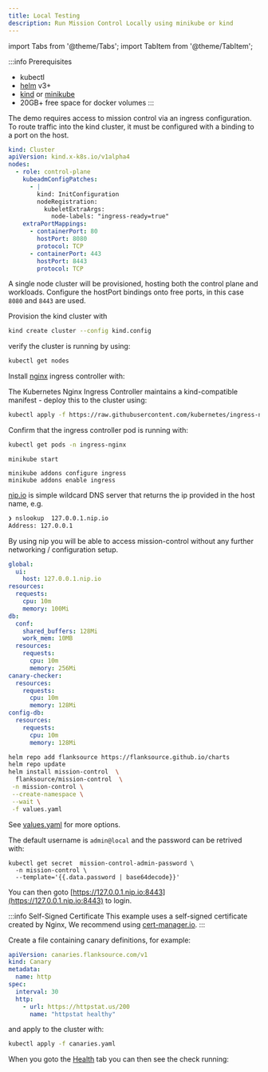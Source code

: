 ```yaml
---
title: Local Testing
description: Run Mission Control Locally using minikube or kind
---
```



import Tabs from '@theme/Tabs';
import TabItem from '@theme/TabItem';


:::info Prerequisites
- kubectl
- [helm](https://helm.sh/docs/intro/install/) v3+
- [kind](https://kind.sigs.k8s.io/docs/user/quick-start/) or [minikube](https://minikube.sigs.k8s.io/docs/start/)
- 20GB+ free space for docker volumes
:::

<Tabs>

<TabItem label="Kind" value="Kind">

<Step step={1} name="Create kind cluster">

The demo requires access to mission control via an ingress configuration. To route traffic into the kind cluster, it must be configured with a binding to a port on the host.

```yaml title="kind.config"
kind: Cluster
apiVersion: kind.x-k8s.io/v1alpha4
nodes:
  - role: control-plane
    kubeadmConfigPatches:
      - |
        kind: InitConfiguration
        nodeRegistration:
          kubeletExtraArgs:
            node-labels: "ingress-ready=true"
    extraPortMappings:
      - containerPort: 80
        hostPort: 8080
        protocol: TCP
      - containerPort: 443
        hostPort: 8443
        protocol: TCP
```

A single node cluster will be provisioned, hosting both the control plane and workloads.  Configure the hostPort bindings onto free ports, in this case `8080` and `8443` are used.

Provision the kind cluster with

```bash
kind create cluster --config kind.config
```

verify the cluster is running by using:

```bash
kubectl get nodes
```

</Step>

<Step step={2} name="Provision Ingress controller">

Install [nginx](https://github.com/kubernetes/ingress-nginx) ingress controller with:

The Kubernetes Nginx Ingress Controller maintains a kind-compatible manifest - deploy this to the cluster using:

```bash
kubectl apply -f https://raw.githubusercontent.com/kubernetes/ingress-nginx/master/deploy/static/provider/kind/deploy.yaml
```

Confirm that the ingress controller pod is running with:

```bash
kubectl get pods -n ingress-nginx
```

</Step>

</TabItem>

<TabItem label="Minikube" value="minikube">
<Step step={1} name="Create minikube cluster">


```
minikube start
```

</Step>

<Step step={2} name="Provision Ingress controller">

```
minikube addons configure ingress
minikube addons enable ingress
```

</Step>
</TabItem>


</Tabs>

<Step step={3} name="Install Mission Control">

[nip.io](http://nip.io) is simple wildcard DNS server that returns the ip provided in the host name, e.g.

```bash
❯ nslookup  127.0.0.1.nip.io
Address: 127.0.0.1
```

By using nip you will be able to access mission-control without any further networking / configuration setup.

```yaml title="values.yaml"
global:
  ui:
    host: 127.0.0.1.nip.io
resources:
  requests:
    cpu: 10m
    memory: 100Mi
db:
  conf:
    shared_buffers: 128Mi
    work_mem: 10MB
  resources:
    requests:
      cpu: 10m
      memory: 256Mi
canary-checker:
  resources:
    requests:
      cpu: 10m
      memory: 128Mi
config-db:
  resources:
    requests:
      cpu: 10m
      memory: 128Mi
```

```bash
helm repo add flanksource https://flanksource.github.io/charts
helm repo update
helm install mission-control  \
  flanksource/mission-control  \
 -n mission-control \
 --create-namespace \
 --wait \
 -f values.yaml
```

See [values.yaml](/installation/helm#self-hosted) for more options.


</Step>

<Step step={4} name="Login">

The default username is `admin@local` and the password can be retrived with:

```
kubectl get secret  mission-control-admin-password \
  -n mission-control \
  --template='{{.data.password | base64decode}}'
```

You can then goto [https://127.0.0.1.nip.io:8443](https://127.0.0.1.nip.io:8443) to login.

:::info Self-Signed Certificate
This example uses a self-signed certificate created by Nginx, We recommend using [cert-manager.io](https://cert-manager.io/).
:::

</Step>


<Step step={5} name="Taking your first step, creating a health check">

Create a file containing canary definitions, for example:

```yaml title=canaries.yaml
apiVersion: canaries.flanksource.com/v1
kind: Canary
metadata:
  name: http
spec:
  interval: 30
  http:
    - url: https://httpstat.us/200
      name: "httpstat healthy"
```

and apply to the cluster with:

```bash
kubectl apply -f canaries.yaml
```

When you goto the [Health](https://127.0.0.1.nip.io:8443/health) tab you can then see the check running:

</Step>

